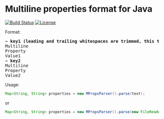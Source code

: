 # Multiline properties format for Java
[![Build Status](https://travis-ci.org/mprops/mprops-java.svg?branch=master)](https://travis-ci.org/mprops/mprops-java) [![License](https://img.shields.io/badge/License-Apache%202.0-blue.svg)](https://opensource.org/licenses/Apache-2.0)

Format:
<pre>
<b>~ key1 (leading and trailing whitespaces are trimmed, this text in parens is a part of the key!)</b>
Multiline
Property
Value1
<b>~ key2</b>
Multiline
Property
Value2
</pre>

Usage:
```java
Map<String, String> properties = new MPropsParser().parse(text);
```
or
```java
Map<String, String> properties = new MPropsParser().parse(new FileReader("path-to-file"));
```
>